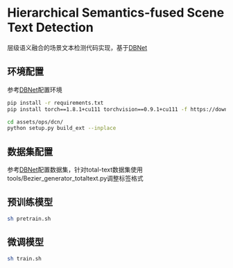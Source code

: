 # Hierarchical Semantics-fused Scene Text Detection
层级语义融合的场景文本检测代码实现，基于[DBNet](https://github.com/MhLiao/DB/tree/master)

## 环境配置

参考[DBNet](https://github.com/MhLiao/DB/tree/master)配置环境

```bash
pip install -r requirements.txt
pip install torch==1.8.1+cu111 torchvision==0.9.1+cu111 -f https://download.pytorch.org/whl/torch_stable.html

cd assets/ops/dcn/
python setup.py build_ext --inplace
```

## 数据集配置

参考[DBNet](https://github.com/MhLiao/DB/tree/master)配置数据集，针对total-text数据集使用tools/Bezier_generator_totaltext.py调整标签格式

## 预训练模型
```bash
sh pretrain.sh
```
## 微调模型
```bash
sh train.sh
```
